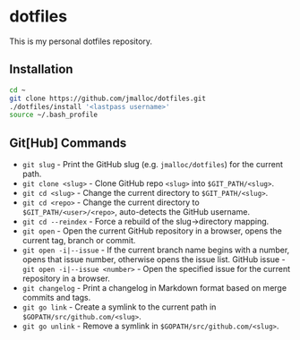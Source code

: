 # dotfiles

This is my personal dotfiles repository.

## Installation

```bash
cd ~
git clone https://github.com/jmalloc/dotfiles.git
./dotfiles/install '<lastpass username>'
source ~/.bash_profile
```

## Git[Hub] Commands

- `git slug` - Print the GitHub slug (e.g. `jmalloc/dotfiles`) for the current path.
- `git clone <slug>` - Clone GitHub repo `<slug>` into `$GIT_PATH/<slug>`.
- `git cd <slug>` - Change the current directory to `$GIT_PATH/<slug>`.
- `git cd <repo>` - Change the current directory to `$GIT_PATH/<user>/<repo>`, auto-detects the GitHub username.
- `git cd --reindex` - Force a rebuild of the slug->directory mapping.
- `git open` - Open the current GitHub repository in a browser, opens the current tag, branch or commit.
- `git open -i|--issue` - If the current branch name begins with a number, opens that issue number, otherwise opens the issue list. GitHub issue - `git open -i|--issue <number>` - Open the specified issue for the current repository in a browser.
- `git changelog` - Print a changelog in Markdown format based on merge commits and tags.
- `git go link` - Create a symlink to the current path in `$GOPATH/src/github.com/<slug>`.
- `git go unlink` - Remove a symlink in `$GOPATH/src/github.com/<slug>`.
